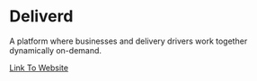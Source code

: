 # Deliverd
A platform where businesses and delivery drivers work together dynamically on-demand.

[Link To Website](https://deliverdltd.github.io)
